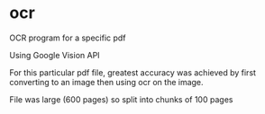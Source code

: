 # ocr
OCR program for a specific pdf

Using Google Vision API

For this particular pdf file, greatest accuracy was achieved by first converting to an image then using ocr on the image.

File was large (600 pages) so split into chunks of 100 pages
